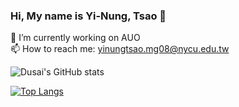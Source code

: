 ### Hi, My name is Yi-Nung, Tsao 👋
🔭 I’m currently working on AUO
<br> 📫 How to reach me: yinungtsao.mg08@nycu.edu.tw </br>
<!--
**YiNungTsao/YiNungTsao** is a ✨ _special_ ✨ repository because its `README.md` (this file) appears on your GitHub profile.

Here are some ideas to get you started:

- 🔭 I’m currently working on AUO
- 📫 How to reach me: yinungtsao.mg08@nycu.edu.tw
-->
![Dusai's GitHub stats](https://github-readme-stats.vercel.app/api?username=YiNungTsao&show_icons=true&theme=radical)

[![Top Langs](https://github-readme-stats.vercel.app/api/top-langs/?username=YiNungTsao&layout=compact&theme=radical)](https://github.com/YiNungTsao/github-readme-stats)
